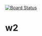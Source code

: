 [![Board Status](https://dev.azure.com/hxlnt/83c1a95a-4a0b-4bf3-97c6-0f933a7e3d0c/4fbe6ea5-2806-49dc-a76a-0d01f66fef3b/_apis/work/boardbadge/d6d15575-f1fa-4121-b011-eac03fa4dbe1)](https://dev.azure.com/hxlnt/83c1a95a-4a0b-4bf3-97c6-0f933a7e3d0c/_boards/board/t/4fbe6ea5-2806-49dc-a76a-0d01f66fef3b/Microsoft.RequirementCategory)
# w2